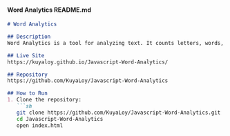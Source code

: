 #### Word Analytics README.md

```markdown
# Word Analytics

## Description
Word Analytics is a tool for analyzing text. It counts letters, words, and checks character limits for Facebook and Twitter. This project is designed to practice basic JavaScript DOM manipulation and event handling.

## Live Site
https://kuyaloy.github.io/Javascript-Word-Analytics/

## Repository
https://github.com/KuyaLoy/Javascript-Word-Analytics

## How to Run
1. Clone the repository:
   ```sh
   git clone https://github.com/KuyaLoy/Javascript-Word-Analytics.git
   cd Javascript-Word-Analytics
   open index.html

